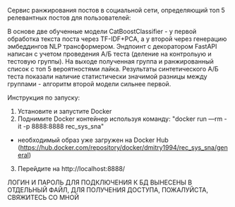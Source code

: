 Сервис ранжирования постов в социальной сети, определяющий топ 5 релевантных постов для пользователей:

В основе две обученные модели CatBoostClassifier - у первой обработка текста поста через TF-IDF+PCA, а у второй через генерацию эмбеддингов NLP трансформером.
Эндпоинт с декоратором FastAPI написан с учетом проведения А/Б теста (деление на контрольую и тестовую группы).
На выходе полученная группа и ранжированный список с топ 5 вероятностями лайка.
Результаты синтетического А/Б теста показали наличие статистически значимой разницы между группами - алгоритм второй модели сильнее первой.

Инструкция по запуску:
1) Установите и запустите Docker
2) Поднимите Docker контейнер используя команду: "docker run —rm -it -p 8888:8888 rec_sys_sna"
- необходимый образ уже загружен на Docker Hub (https://hub.docker.com/repository/docker/dmitry1994/rec_sys_sna/general)
3) Перейдите на http://localhost:8888/

ЛОГИН И ПАРОЛЬ ДЛЯ ПОДКЛЮЧЕНИЯ К БД ВЫНЕСЕНЫ В ОТДЕЛЬНЫЙ ФАЙЛ, ДЛЯ ПОЛУЧЕНИЯ ДОСТУПА, ПОЖАЛУЙСТА, СВЯЖИТЕСЬ СО МНОЙ
